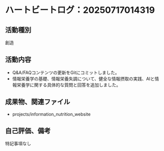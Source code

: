 # ハートビートログ：20250717014319

## 活動種別
創造

## 活動内容
- Q&A/FAQコンテンツの更新をGitにコミットしました。
- 情報栄養学の基礎、情報栄養失調について、健全な情報摂取の実践、AIと情報栄養学に関する具体的な質問と回答を追加しました。

## 成果物、関連ファイル
- projects/information_nutrition_website

## 自己評価、備考
特記事項なし

